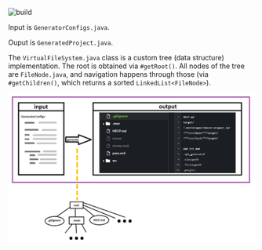 ![build](https://github.com/payne911/gdx-setup-generator/workflows/build/badge.svg)

Input is ``GeneratorConfigs.java``.

Ouput is ``GeneratedProject.java``.

The ``VirtualFileSystem.java`` class is a custom tree (data structure) implementation. The root is obtained via ``#getRoot()``. All nodes of the tree are ``FileNode.java``, and navigation happens through those (via ``#getChildren()``, which returns a sorted ``LinkedList<FileNode>``).

![VisualizerSketch](media/visualizer_sketch.png)
